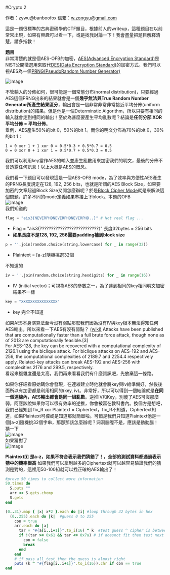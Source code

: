 #Crypto 2  

作者：zywu@banboofox
信箱：w.zongyu@gmail.com

這是一題很標準的古典密碼學的CTF題目，根據前人的writeup，這種題目在以前常常出現，如果有興趣可以看一下，或是找我討論一下！我會盡量把題目解釋清楚，請多指教！

**題目**  
非常清楚的就是個AES-OFB的加密，[AES(Advanced Encryption Standard)](https://en.wikipedia.org/wiki/Advanced_Encryption_Standard)是NIST公開徵選用來取代[DES(Data Encryption Standard)](https://en.wikipedia.org/wiki/Data_Encryption_Standard)的加密方式。我們可以視AES為一個[PRNG(PseudoRandom Number Generator)](https://en.wikipedia.org/wiki/Pseudorandom_number_generator)　　

![image](https://github.com/zongyuwu/CTFWriteUp/blob/master/AIS3-2015/crypto2/aes.JPG)

不管輸入的分佈如何，很可能是一個常態分布(normal distribution)，只要經過AES這個PRNG出來的結果就會是一個**幾乎無法與True Random Number Generator所產生結果區分**，輸出會是一個非常非常非常接近平均分佈(uniform distribution)的結果。但是他是一個Determinstic Algorithm，所以只要有相同的輸入就會走到相同的輸出！至於為甚麼要產生平均亂數呢？結論是**任何分部 XOR 平均分佈 = 平均分佈**。  
舉例，AES產生50%的bit 0，50%的bit 1。而你的明文分佈為70%的bit 0，30%的bit 1：
```
1 = 0 xor 1 + 1 xor 0 = 0.5*0.3 + 0.5*0.7 = 0.5
0 = 0 xor 0 + 1 xor 1 = 0.5*0.7 + 0.5*0.3 = 0.5
```
我們可以利用key當作AES的輸入並產生亂數用來加密我們的明文，最後的分佈不會透露任何訊息！以上大概是AES的慨念。

我們看一下題目可以發現這是一個AES-OFB mode，為了效率與方便性AES產生的PRNG長度規定在128, 192, 256 bits，也就是所謂的AES Block Size，如果要加密的文章超過Block Size又開怎麼辦呢？於是[Block Cipher Mode](https://en.wikipedia.org/wiki/Block_cipher_mode_of_operation)就是來解決這個問題，許多不同的mode定義如果串接上下block。本題的OFB  
![image](https://github.com/zongyuwu/CTFWriteUp/blob/master/AIS3-2015/crypto2/AES-OFB.JPG)  
我們知道的
```python
flag = "ais3{NEVERPHDNEVERPHDNEVERPHD..}" # Not real flag ...
```
  * Flag = "ais3{??????????????????????????}" 長度32bytes = 256 bits
  * **如果長度不是128, 192, 256需要padding補到block size**
```python
p = ''.join(random.choice(string.lowercase) for _ in range(32))
```
  * Plaintext = [a-z]隨機挑選32個　　
  
不知道的
```python
iv = ''.join(random.choice(string.hexdigits) for _ in range(16))
```
  * IV (initial vector)；可視為AES的參數之一，為了達到相同的key相同明文加密結果不一樣
```python
key = "XXXXXXXXXXXXXXXX"
```
  * key 完全不知道


  
如果AES本身演算法至今沒有弱點那麼我們因為沒有IV與key根本無法得知任何AES輸出。所以來看一下AES有沒有弱點？  [(wiki)](https://en.wikipedia.org/wiki/Advanced_Encryption_Standard)
Attacks have been published that are computationally faster than a full brute force attack, though none as of 2013 are computationally feasible.[3]  
For AES-128, the key can be recovered with a computational complexity of 2126.1 using the biclique attack. For biclique attacks on AES-192 and AES-256, the computational complexities of 2189.7 and 2254.4 respectively apply. Related-key attacks can break AES-192 and AES-256 with complexities 2176 and 299.5, respectively.  
看起來複雜度還是太高，我們再來看看我們有什麼資訊吧，先放棄這一條路。  
  
如果你仔細看原始碼你會發現，在連線建立時他就會將key與iv給準備好，然後後面所以有加密都是利用相同的(key, iv)。非常好，所以可以得到一個結論就是**在同一個連線內，AES輸出都會是同一組亂數**。逆推IV和Key，別傻了AES可沒那麼弱，阿應該說如果你可以很有效率的逆推，你會被寫在教科書內。換個方是想吧，我們已經知到 fix_R xor Plaintext = Ciphertext，fix_R不知道，Ciphertext知道，如果Plaintext可控或是知道那就簡單啦。可惜是我們只知道Plaintext他是一個[a-z]隨機挑32個字串，那那那該怎麼辦呢？洞洞腦喔不是，應該是動動腦！  
猜一下  
![image](https://github.com/zongyuwu/CTFWriteUp/blob/master/AIS3-2015/crypto2/Guess.JPG)  
如果猜對了  
![image](https://github.com/zongyuwu/CTFWriteUp/blob/master/AIS3-2015/crypto2/guess_right.JPG) 
  
**Plaintext[i] 是a-z，如果不符合表示我們猜錯了！，全部的測試資料都通過表示猜中的機率很高**
如果我們可以拿到越多的Ciphertext就可以越容易驗證我們的猜測是對的，這裡用50-100組就可以找正確的AES輸出了！  
```ruby
#prove 50 times to collect more information
50.times do 
  S.puts ""
  arr << S.gets.chomp
  S.gets
end

(0..31).map { |x| x*2 }.each do |i| #loop through 32 bytes in hex
  (0..255).each do |k|  #guess 0 to 255
    con = true
    arr.each do |a|
      tar = "#{a[i..i+1]}".to_i(16) ^ k  #test guess ^ cipher is between [a-z]
      if !(tar >= 0x61 && tar <= 0x7a) # if doesnot fit then test next guess
        con = false
        break
      end
    end
    # if pass all test then the guess is almost right
    puts (k ^ "#{flag[i..i+1]}".to_i(16)).chr if con == true
end
```

